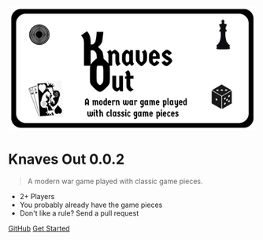 <!-- _coverpage.md -->

![logo](_media/logo_small.png)

# Knaves Out 0.0.2

> A modern war game played with classic game pieces.

- 2+ Players
- You probably already have the game pieces
- Don't like a rule? Send a pull request

[GitHub](https://github.com/yurikoex/knaves-out/)
[Get Started](/introduction/)
